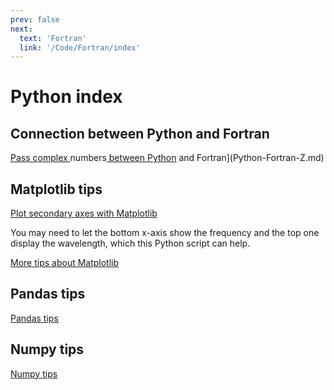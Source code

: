 ```yaml
---
prev: false
next:
  text: 'Fortran'
  link: '/Code/Fortran/index'
---
```



# Python index

## Connection between Python and Fortran
[Pass complex ](Python-Fortran-Z.md)numbers[ between Python](Python-Fortran-Z.md) and Fortran](Python-Fortran-Z.md)

## Matplotlib tips

[Plot secondary axes with Matplotlib](Secondary-Axes.md)

You may need to let the bottom x-axis show the frequency and the top one display the wavelength, which this Python script can help.


[More tips about Matplotlib](Matplotlib.md)

## Pandas tips

[Pandas tips](Pandas.md)

## Numpy tips

[Numpy tips](Numpy.md)


